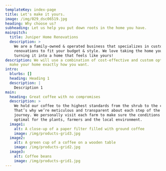 ```yaml
---
templateKey: index-page
title: Let's make it yours.
image: /img/029_dsc06519.jpg
heading: Why choose us?
subheading: Let us help you put down roots in the home you have.
mainpitch:
  title: Juniper Home Renovations
  description: >
    We are a family-owned & operated business that specializes in custom home
    renovations to fit your budget & style. We love taking the home you have and
    turning it into a home that feels like yours!
description: We will use a combination of cost-effective and custom options to
  make your home exactly how you want.
intro:
  blurbs: []
  heading: Heading 1
  description: |
    Description 1
main:
  heading: Great coffee with no compromises
  description: >
    We hold our coffee to the highest standards from the shrub to the cup.
    That’s why we’re meticulous and transparent about each step of the coffee’s
    journey. We personally visit each farm to make sure the conditions are
    optimal for the plants, farmers and the local environment.
  image1:
    alt: A close-up of a paper filter filled with ground coffee
    image: /img/products-grid3.jpg
  image2:
    alt: A green cup of a coffee on a wooden table
    image: /img/products-grid2.jpg
  image3:
    alt: Coffee beans
    image: /img/products-grid1.jpg
---
```

